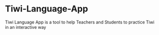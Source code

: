 # Tiwi-Language-App
Tiwi Language App is a tool to help Teachers and Students to practice Tiwi in an interactive way
